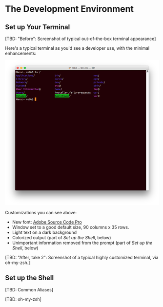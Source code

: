 # The Development Environment


## Set up Your Terminal

[TBD: "Before": Screenshot of typical out-of-the-box terminal appearance]


Here's a typical terminal as you'd see a developer use, with the minimal enhancements:

![Terminal appearance after configuration](terminal-config-after.png)

Customizations you can see above:

* New font: [Adobe Source Code Pro](http://adobe-fonts.github.io/source-code-pro/)
* Window set to a good default size, 90 columns x 35 rows.
* Light text on a dark background
* Colorized output (part of *Set up the Shell*, below)
* Unimportant information removed from the prompt (part of *Set up the Shell*, below)

[TBD: "After, take 2": Screenshot of a typical highly customized terminal, via oh-my-zsh.]


## Set up the Shell

[TBD: Common Aliases]

[TBD: oh-my-zsh]

